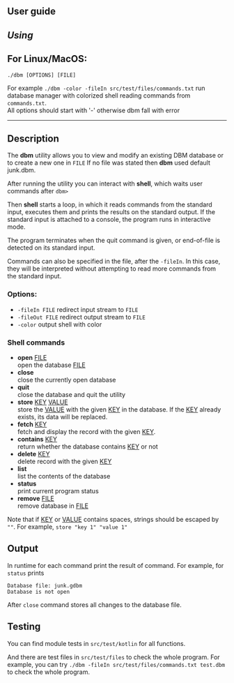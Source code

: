 User guide
---

## *Using*

For Linux/MacOS:
---

```#bash 
./dbm [OPTIONS] [FILE]
```

For example ```./dbm -color -fileIn src/test/files/commands.txt``` run database manager with colorized shell reading
commands from ```commands.txt```.<br>
All options should start with '-' otherwise dbm fall with error<br>

---

## Description

The **dbm** utility allows you to view and modify an existing DBM database or to create a new one in ``FILE``
If no file was stated then **dbm** used default junk.dbm.

After running the utility you can interact with **shell**, which waits user commands after ``dbm> ``

Then **shell** starts a loop, in which it reads commands from the standard input, executes them and prints the results
on the standard output. If the standard input is attached to a console, the program runs in interactive mode.

The program terminates when the quit command is given, or end-of-file is detected on its standard input.

Commands can also be specified in the file, after the ``-fileIn``. In this case, they will be interpreted
without attempting to read more commands from the standard input.

### Options:

+ ``-fileIn FILE`` redirect input stream to ``FILE``
+ ``-fileOut FILE`` redirect output stream to ``FILE``
+ ``-color`` output shell with color

### Shell commands

- **open** <ins>FILE</ins> <br> open the database <ins>FILE</ins>
- **close** <br> close the currently open database
- **quit** <br> close the database and quit the utility
- **store** <ins>KEY</ins> <ins>VALUE</ins> <br> store the <ins>VALUE</ins> with the given <ins>KEY</ins> in the database. 
If the <ins>KEY</ins> already exists, its data will be replaced.
- **fetch** <ins>KEY</ins> <br> fetch and display the record with the given <ins>KEY</ins>.
- **contains** <ins>KEY</ins> <br> return whether the database contains <ins>KEY</ins> or not
- **delete** <ins>KEY</ins> <br> delete record with the given <ins>KEY<ins>
- **list** <br> list the contents of the database
- **status** <br> print current program status
- **remove** <ins>FILE</ins> <br> remove database in <ins>FILE</ins>

Note that if <ins>KEY</ins> or <ins>VALUE</ins> contains spaces, strings should be escaped by `""`.
For example, `store "key 1" "value 1"`

## Output

In runtime for each command print the result of command. For example, for ```status``` prints 

```
Database file: junk.gdbm
Database is not open
```

After `close` command stores all changes to the database file.

Testing
---
You can find module tests in ```src/test/kotlin``` for all functions.

And there are test files in ```src/test/files``` to check the whole program. For example, you can
try ```./dbm -fileIn src/test/files/commands.txt test.dbm``` to check the whole program.